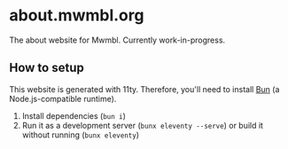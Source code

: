 # about.mwmbl.org

The about website for Mwmbl. Currently work-in-progress.

## How to setup

This website is generated with 11ty. Therefore, you'll need to install [Bun](https://bun.sh) (a Node.js-compatible runtime).

1. Install dependencies (`bun i`)
2. Run it as a development server (`bunx eleventy --serve`) or build it without running (`bunx eleventy`)
